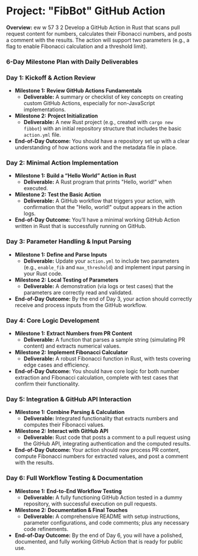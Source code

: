 # Project: "FibBot" GitHub Action

**Overview:**
ew w  57  3 2 
Develop a GitHub Action in Rust that scans pull request content for numbers, calculates their Fibonacci numbers, and posts a comment with the results. The action will support two parameters (e.g., a flag to enable Fibonacci calculation and a threshold limit).

### 6-Day Milestone Plan with Daily Deliverables

### **Day 1: Kickoff & Action Review**

- **Milestone 1:** **Review GitHub Actions Fundamentals**
    - **Deliverable:** A summary or checklist of key concepts on creating custom GitHub Actions, especially for non-JavaScript implementations.
- **Milestone 2:** **Project Initialization**
    - **Deliverable:** A new Rust project (e.g., created with `cargo new fibbot`) with an initial repository structure that includes the basic `action.yml` file.
- **End-of-Day Outcome:** You should have a repository set up with a clear understanding of how actions work and the metadata file in place.

### **Day 2: Minimal Action Implementation**

- **Milestone 1:** **Build a “Hello World” Action in Rust**
    - **Deliverable:** A Rust program that prints "Hello, world!" when executed.
- **Milestone 2:** **Test the Basic Action**
    - **Deliverable:** A GitHub workflow that triggers your action, with confirmation that the "Hello, world!" output appears in the action logs.
- **End-of-Day Outcome:** You’ll have a minimal working GitHub Action written in Rust that is successfully running on GitHub.

### **Day 3: Parameter Handling & Input Parsing**

- **Milestone 1:** **Define and Parse Inputs**
    - **Deliverable:** Update your `action.yml` to include two parameters (e.g., `enable_fib` and `max_threshold`) and implement input parsing in your Rust code.
- **Milestone 2:** **Local Testing of Parameters**
    - **Deliverable:** A demonstration (via logs or test cases) that the parameters are correctly read and validated.
- **End-of-Day Outcome:** By the end of Day 3, your action should correctly receive and process inputs from the GitHub workflow.

### **Day 4: Core Logic Development**

- **Milestone 1:** **Extract Numbers from PR Content**
    - **Deliverable:** A function that parses a sample string (simulating PR content) and extracts numerical values.
- **Milestone 2:** **Implement Fibonacci Calculator**
    - **Deliverable:** A robust Fibonacci function in Rust, with tests covering edge cases and efficiency.
- **End-of-Day Outcome:** You should have core logic for both number extraction and Fibonacci calculation, complete with test cases that confirm their functionality.

### **Day 5: Integration & GitHub API Interaction**

- **Milestone 1:** **Combine Parsing & Calculation**
    - **Deliverable:** Integrated functionality that extracts numbers and computes their Fibonacci values.
- **Milestone 2:** **Interact with GitHub API**
    - **Deliverable:** Rust code that posts a comment to a pull request using the GitHub API, integrating authentication and the computed results.
- **End-of-Day Outcome:** Your action should now process PR content, compute Fibonacci numbers for extracted values, and post a comment with the results.

### **Day 6: Full Workflow Testing & Documentation**

- **Milestone 1:** **End-to-End Workflow Testing**
    - **Deliverable:** A fully functioning GitHub Action tested in a dummy repository, with successful execution on pull requests.
- **Milestone 2:** **Documentation & Final Touches**
    - **Deliverable:** A comprehensive README with setup instructions, parameter configurations, and code comments; plus any necessary code refinements.
- **End-of-Day Outcome:** By the end of Day 6, you will have a polished, documented, and fully working GitHub Action that is ready for public use.
